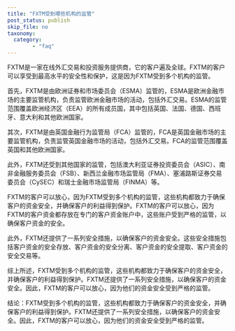 ```yaml
---
title: "FXTM受到哪些机构的监管"
post_status: publish
skip_file: no
taxonomy:
  category:
        - "faq"
---
```


FXTM是一家在线外汇交易和投资服务提供商，它的客户遍及全球。FXTM的客户可以享受到最高水平的安全性和保护，这是因为FXTM受到多个机构的监管。

首先，FXTM是由欧洲证券和市场委员会（ESMA）监管的，ESMA是欧洲金融市场的主要监管机构，负责监管欧洲金融市场的活动，包括外汇交易。ESMA的监管范围覆盖欧洲经济区（EEA）的所有成员国，其中包括英国、法国、德国、西班牙、意大利和其他欧洲国家。

其次，FXTM是由英国金融行为监管局（FCA）监管的，FCA是英国金融市场的主要监管机构，负责监管英国金融市场的活动，包括外汇交易。FCA的监管范围覆盖英国和其他欧洲国家。

此外，FXTM还受到其他国家的监管，包括澳大利亚证券投资委员会（ASIC）、南非金融服务委员会（FSB）、新西兰金融市场监管局（FMA）、塞浦路斯证券交易委员会（CySEC）和瑞士金融市场监管局（FINMA）等。

FXTM的客户可以放心，因为FXTM受到多个机构的监管，这些机构都致力于确保客户的资金安全，并确保客户的利益得到保护。FXTM的客户可以放心，因为FXTM的客户资金都存放在专门的客户资金账户中，这些账户受到严格的监管，以确保客户资金的安全。

此外，FXTM还提供了一系列安全措施，以确保客户的资金安全。这些安全措施包括客户资金的安全存放、客户资金的安全分离、客户资金的安全提取、客户资金的安全交易等。

综上所述，FXTM受到多个机构的监管，这些机构都致力于确保客户的资金安全，并确保客户的利益得到保护。FXTM还提供了一系列安全措施，以确保客户的资金安全。因此，FXTM的客户可以放心，因为他们的资金安全受到严格的监管。

结论：FXTM受到多个机构的监管，这些机构都致力于确保客户的资金安全，并确保客户的利益得到保护。FXTM还提供了一系列安全措施，以确保客户的资金安全。因此，FXTM的客户可以放心，因为他们的资金安全受到严格的监管。
